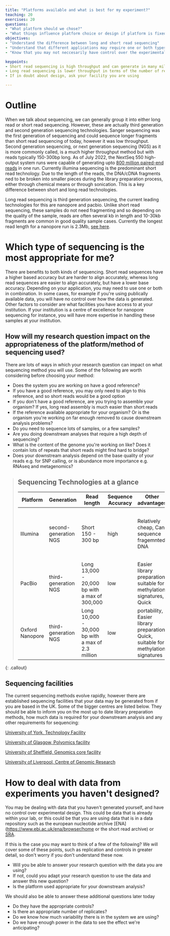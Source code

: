 ```yaml
---
title: "Platforms available and what is best for my experiment?"
teaching: 20
exercises: 20
questions:
- "What platform should we chose?"
- "What things influence platform choice or design if platform is fixed?"
objectives:
- "Understand the difference between long and short read sequencing"
- "Understand that different applications may require one or both types of sequencing"
- "Know that you may not neccesarily have control over the experimental design, but you should still be able to identify good and bad parts of experimental design"

keypoints:
- Short read sequencing is high throughput and can generate in many millions of reads. These reads are usually between 150-300bp long and have a high base accuracy
- Long read sequencing is lower throughput in terms of the number of reads we see compared to short read sequencing. However the reads are many kbs in length
- If in doubt about design, ask your facility you are using

---
```



# Outline  


When we talk about sequencing, we can generally group it into either long read or short read sequencing.  However, these are actually third generation and second generation sequencing technologies. Sanger sequencing was the first generation of sequencing and could sequence longer fragments than short read sequencing of today, however it was low throughput. Second generation sequencing, or next generation sequencing (NGS) as it is more commonly called, is a much higher throughput method but with reads typically 150-300bp long. As of July 2022, the NextSeq 550 high-output system runs  were capable of generating upto [800 million paired-end reads](https://emea.illumina.com/systems/sequencing-platforms/nextseq/specifications.html) in one run. Currently illumina sequencing is the predominant short read technology. Due to the length of the reads, the DNA/cDNA fragments ned to be broken into smaller pieces during the library preparation process, either through chemical means or through sonication. This is a key difference between short and long read technologies.

Long read sequencing is third generation sequencing, the current leading technologies for this are nanopore and pacbio. Unlike short read sequencing, these samples do not need fragmenting and so depending on the quality of the sample, reads are often several kb in length and 10-30kb fragments are common in good quality sample cases. Currently the longest read length for a nanopore run is 2.3Mb, [see here](https://www.biorxiv.org/content/10.1101/312256v1.full).

# Which type of sequencing is the most appropriate for me?


There are benefits to both kinds of sequencing. Short read sequences have a higher based accuracy but are harder to align accurately, whereas long read sequences are easier to align accurately, but have a lower base accuracy. Depending on your application, you may need to use one or both in combination. In some cases, for example if you're using publically available data, you will have no control over how the data is generated. Other factors to consider are what facilities you have access to at your institution. If your institution is a centre of excellence for nanopore sequencing for instance, you will have more expertise in handling these samples at your institution.

## How will my research question impact on the appropriateness of the platform/method of sequencing used?


There are lots of ways in which your research question can impact on what sequencing method you will use. Some of the following are worth considering before choosing your method:

- Does the system you are working on have a good reference?
- If you have a good reference, you may only need to align to this reference, and so short reads would be a good option
- If you don't have a good reference, are you trying to assemble your organism? If yes, long read assembly is much easier than short reads
- If the reference available appropriate for your organism? Or is the organism you're working on far enough removed to cause downstream analysis problems?
- Do you need to sequence lots of samples, or a few samples?
- Are you doing downstream analyses that require a high depth of sequencing?
- What is the content of the genome you're working on like? Does it contain lots of repeats that short reads might find hard to bridge?
- Does your downstream analysis depend on the base quality of your reads e.g. for SNP calling, or is abundance more importance e.g. RNAseq and metagenomics?

> ## Sequencing Technologies at a glance
> 
> | Platform | Generation | Read length | Sequence Accuracy   | Other advantages  | Other disadvantages |    
> |----------|------------|-------------|---------------------|-------------------|---------------------|
> | Illumina | second-generation NGS | Short 150 - 300 bp | high | Relatively cheap, Can sequence fragemnted DNA | Not suitable for sequences with many repetitive elements,  methylation signatures, Relatively slow |
> | PacBio | third-generation NGS | Long 13,000 - 20,000 bp with a max of 300,000 | low | Easier library preparation, suitable for methylation signatures, Quick | Relatively expensive |
> | Oxford Nanopore | third-generation NGS | Long 10,000 - 30,000 bp with a max of 2.3 million | low | portability, Easier library preparation, Quick, suitable for methylation signatures  |  |
> 
{: .callout}

## Sequencing facilities


The current sequencing methods evolve rapidly, however there are established sequencing facilities that your data may be generated from if you are based in the UK. Some of the bigger centres are listed below. They should be able to inform you on the most up to date library preparation methods, how much data is required for your downstream analysis and any other requirements for sequencing:


[University of York, Technology Facility](https://www.york.ac.uk/biology/technology-facility/genomics/)

[University of Glasgow, Polyomics facility](https://www.polyomics.gla.ac.uk/)

[University of Sheffield, Genomics core facility](https://www.sheffield.ac.uk/medicine/facilities/genomics-core-facility)

[University of Liverpool, Centre of Genomic Research](https://www.liverpool.ac.uk/genomic-research/)


# How to deal with data from experiments you haven't designed?


You may be dealing with data that you haven't generated yourself, and have no control over experimental design. This could be data that is already within your lab, or this could be that you are using data that is in a data repository such as the european nucleotide archive [ENA](https://www.ebi.ac.uk/ena/browser/home or the short read archive) or [SRA](https://www.ncbi.nlm.nih.gov/sra).


If this is the case you may want to think of a few of the following? We will cover some of these points, such as replication and controls in greater detail, so don't worry if you don't understand these now.

- Will you be able to answer your research question with the data you are using?
- If not, could you adapt your research question to use the data and answer this new question?
- Is the platform used appropriate for your downstream analysis?


We should also be able to answer these additional questions later today

- Do they have the appropriate controls?
- Is there an appropriate number of replicates?
- Do we know how much variability there is in the system we are using?
- Do we have enough power in the data to see the effect we're anticipating?
